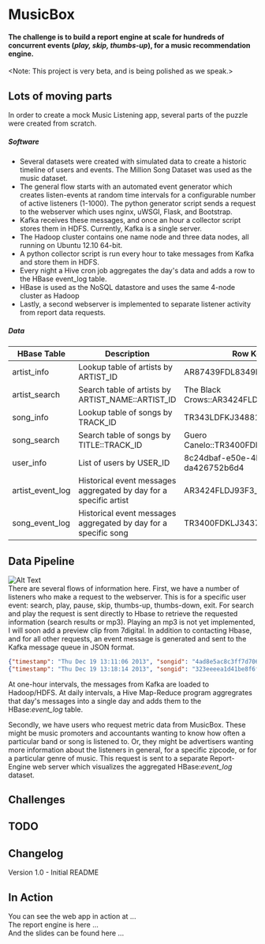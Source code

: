 # MusicBox
#### The challenge is to build a report engine at scale for hundreds of concurrent events (*play, skip, thumbs-up*), for a music recommendation engine.
<Note: This project is very beta, and is being polished as we speak.>

## Lots of moving parts
In order to create a mock Music Listening app, several parts of the puzzle were created from scratch.   
##### Software
* Several datasets were created with simulated data to create a historic timeline of users and events.  The Million Song Dataset was used as the music dataset.
* The general flow starts with an automated event generator which creates listen-events at random time intervals for a configurable number of active listeners (1-1000).  The python generator script sends a request to the webserver which uses nginx, uWSGI, Flask, and Bootstrap. 
* Kafka receives these messages, and once an hour a collector script stores them in HDFS.  Currently, Kafka is a single server.
* The Hadoop cluster contains one name node and three data nodes, all running on Ubuntu 12.10 64-bit.
* A python collector script is run every hour to take messages from Kafka and store them in HDFS.  
* Every night a Hive cron job aggregates the day's data and adds a row to the HBase event_log table.
* HBase is used as the NoSQL datastore and uses the same 4-node cluster as Hadoop
* Lastly, a second webserver is implemented to separate listener activity from report data requests.

##### Data
HBase Table | Description | Row Key
----------- | ----------- | --------
artist_info | Lookup table of artists by ARTIST_ID | AR87439FDL8349DF
artist_search | Search table of artists by ARTIST_NAME::ARTIST_ID | The Black Crows::AR3424FLDJ93F3
song_info | Lookup table of songs by TRACK_ID | TR343LDFKJ34881KF
song_search | Search table of songs by TITLE::TRACK_ID | Guero Canelo::TR3400FDKLJ3437KJ
user_info | List of users by USER_ID | 8c24dbaf-e50e-4b47-9fd6-da426752b6d4
artist_event_log | Historical event messages aggregated by day for a specific artist | AR3424FLDJ93F3_20140213
song_event_log | Historical event messages aggregated by day for a specific song | TR3400FDKLJ3437KJ_20130514


## Data Pipeline
![Alt Text](https://github.com/talldave/MusicBox/blob/master/WebServer/www/musicbox/slides/img/insight_data_pipeline.png "Data Pipeline")  
There are several flows of information here.  First, we have a number of listeners who make a request to the webserver.  This is for a specific user event: search, play, pause, skip, thumbs-up, thumbs-down, exit.   For search and play the request is sent directly to Hbase to retrieve the requested information (search results or mp3).  Playing an mp3 is not yet implemented, I will soon add a preview clip from 7digital.
In addition to contacting Hbase, and for all other requests, an event message is generated and sent to the Kafka message queue in JSON format.  

```JSON
{"timestamp": "Thu Dec 19 13:11:06 2013", "songid": "4ad8e5ac8c3ff7d706b3221d8692ceb2", "uid": "8c24dbaf-e50e-4b47-9fd6-da426752b6d4", "ip4": "248.132.126.127", "event": "tup"}
{"timestamp": "Thu Dec 19 13:18:14 2013", "songid": "323eeeea1d41be8f6f12fe28b9037d6c", "uid": "8c24dbaf-e50e-4b47-9fd6-da426752b6d4", "ip4": "248.132.126.127", "event": "play"} 
```   
At one-hour intervals, the messages from Kafka are loaded to Hadoop/HDFS.  At daily intervals, a Hive Map-Reduce program aggregrates that day's messages into a single day and adds them to the HBase:*event_log* table.

Secondly, we have users who request metric data from MusicBox.  These might be music promoters and accountants wanting to know how often a particular band or song is listened to.  Or, they might be advertisers wanting more information about the listeners in general, for a specific zipcode, or for a particular genre of music.  This request is sent to a separate Report-Engine web server which visualizes the aggregated HBase:*event_log* dataset.

## Challenges
## TODO
## Changelog
Version 1.0 - Initial README
## In Action
You can see the web app in action at ...  
The report engine is here ...  
And the slides can be found here ...  

